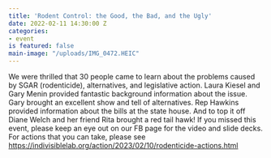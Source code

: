 ```yaml
---
title: 'Rodent Control: the Good, the Bad, and the Ugly'
date: 2022-02-11 14:30:00 Z
categories:
- event
is featured: false
main-image: "/uploads/IMG_0472.HEIC"
---
```


We were thrilled that 30 people came to learn about the problems caused by SGAR (rodenticide), alternatives, and legislative action. Laura Kiesel and Gary Menin provided fantastic background information about the issue. Gary brought an excellent show and tell of alternatives. Rep Hawkins provided information about the bills at the state house. And to top it off Diane Welch and her friend Rita brought a red tail hawk! If you missed this event, please keep an eye out on our FB page for the video and slide decks. For actions that you can take, please see https://indivisiblelab.org/action/2023/02/10/rodenticide-actions.html